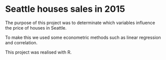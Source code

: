 # Seattle houses sales in 2015

The purpose of this project was to determinate which variables influence the price of houses in Seattle.  

To make this we used some econometric methods such as linear regression and correlation. 

This project was realised with R. 
